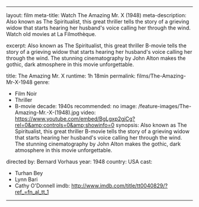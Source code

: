 ---

layout: film
meta-title: Watch The Amazing Mr. X (1948)
meta-description: Also known as The Spiritualist, this great thriller tells the story of a grieving widow that starts hearing her husband's voice calling her through the wind. Watch old movies at La Filmothèque.

excerpt: Also known as The Spiritualist, this great thriller B-movie tells the story of a grieving widow that starts hearing her husband's voice calling her through the wind. The stunning cinematography by John Alton makes the gothic, dark atmosphere in this movie unforgettable.

title: The Amazing Mr. X
runtime:  1h 18min
permalink: films/The-Amazing-Mr-X-1948
genre:
- Film Noir
- Thriller
- B-movie
decade: 1940s
recommended: no
image: /feature-images/The-Amazing-Mr.-X-(1948).jpg
video: https://www.youtube.com/embed/BgLgxp2gjCg?rel=0&amp;controls=0&amp;showinfo=0
synopsis: Also known as The Spiritualist, this great thriller B-movie tells the story of a grieving widow that starts hearing her husband's voice calling her through the wind. The stunning cinematography by John Alton makes the gothic, dark atmosphere in this movie unforgettable.

directed by: Bernard Vorhaus
year: 1948
country: USA
cast:
- Turhan Bey
- Lynn Bari
- Cathy O'Donnell
imdb: http://www.imdb.com/title/tt0040829/?ref_=fn_al_tt_1

---